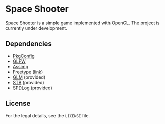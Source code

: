 # Space Shooter

Space Shooter is a simple game implemented with OpenGL.
The project is currently under development.

## Dependencies
- [PkgConfig](https://cmake.org/cmake/help/v3.0/module/FindPkgConfig.html)
- [GLFW](https://www.glfw.org)
- [Assimp](http://www.assimp.org)
- [Freetype](https://www.freetype.org/download.html) ([link](http://ubuntuhandbook.org/index.php/2017/06/install-freetype-2-8-in-ubuntu-16-04-17-04/))
- [GLM](https://glm.g-truc.net/0.9.9/index.html) (provided)
- [STB](https://github.com/nothings/stb) (provided)
- [SPDLog](https://github.com/gabime/spdlog) (provided)

## License
For the legal details, see the `LICENSE` file.